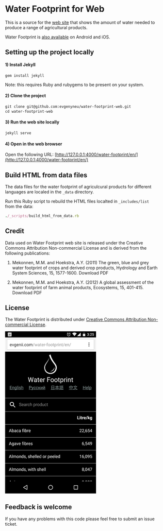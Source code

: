 # Water Footprint for Web

This is a source for the [web site](http://evgenii.com/water-footprint/en/) that shows the amount of water needed to produce a range of agricultural products.

Water Footprint is [also available](http://evgenii.com/projects/water-footprint-app-ios-android/) on Android and iOS.

## Setting up the project locally


#### 1) Install Jekyll

```
gem install jekyll
```

Note: this requires Ruby and rubygems to be present on your system.

#### 2) Clone the project

```
git clone git@github.com:evgenyneu/water-footprint-web.git
cd water-footprint-web
```

#### 3) Run the web site locally

```
jekyll serve
```

#### 4) Open in the web browser

Open the following URL: [http://127.0.0.1:4000/water-footprint/en/](http://127.0.0.1:4000/water-footprint/en/)


## Build HTML from data files

The data files for the water footprint of agriculcural products for different languages are localed in the `_data` directory.

Run this Ruby script to rebuild the HTML files localted in `_includes/list` from the data:

```Ruby
./_scripts/build_html_from_data.rb
```

## Credit

Data used on Water Footprint web site is released under the Creative Commons Attribution Non-commercial License and is derived from the following publications:

1. Mekonnen, M.M. and Hoekstra, A.Y. (2011) The green, blue and grey water footprint of crops and derived crop products, Hydrology and Earth System Sciences, 15, 1577-1600. Download PDF

1. Mekonnen, M.M. and Hoekstra, A.Y. (2012) A global assessment of the water footprint of farm animal products, Ecosystems, 15, 401-415. Download PDF


## License

The Water Footprint is distributed under [Creative Commons Attribution Non-commercial License](/LICENSE).

<img src="https://raw.githubusercontent.com/evgenyneu/water-footprint-web/master/_graphics/screenshots/water_footprint_web_screenshot_3.png" alt="Water Footprint for Web" width="300">


## Feedback is welcome

If you have any problems with this code please feel free to submit an issue ticket.
